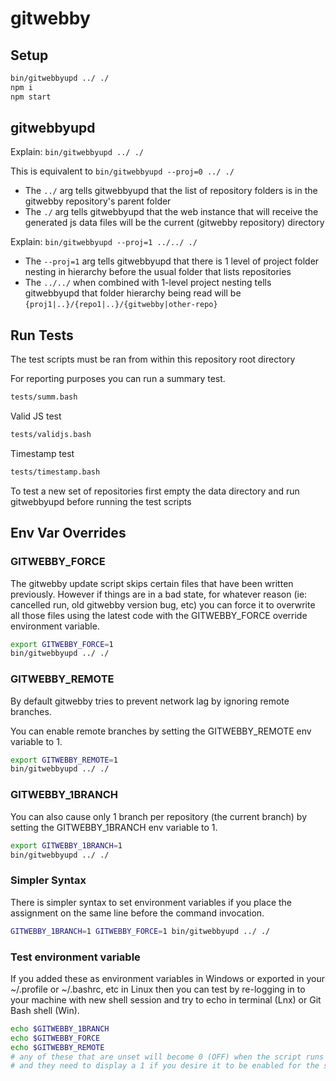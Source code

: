 # gitwebby

## Setup

```sh
bin/gitwebbyupd ../ ./
npm i
npm start
```

## gitwebbyupd

Explain: `bin/gitwebbyupd ../ ./`

This is equivalent to `bin/gitwebbyupd --proj=0 ../ ./`

- The `../` arg tells gitwebbyupd that the list of repository folders is in the
  gitwebby repository's parent folder
- The `./` arg tells gitwebbyupd that the web instance that will receive the
  generated js data files will be the current (gitwebby repository) directory

Explain: `bin/gitwebbyupd --proj=1 ../../ ./`

- The `--proj=1` arg tells gitwebbyupd that there is 1 level of project folder
  nesting in hierarchy before the usual folder that lists repositories
- The `../../` when combined with 1-level project nesting tells gitwebbyupd that
  folder hierarchy being read will be `{proj1|..}/{repo1|..}/{gitwebby|other-repo}`

## Run Tests

The test scripts must be ran from within this repository root directory

For reporting purposes you can run a summary test.

```sh
tests/summ.bash
```

Valid JS test

```sh
tests/validjs.bash
```

Timestamp test

```sh
tests/timestamp.bash
```

To test a new set of repositories first empty the data directory and run
gitwebbyupd before running the test scripts

## Env Var Overrides

### GITWEBBY_FORCE

The gitwebby update script skips certain files that have been written
previously. However if things are in a bad state, for whatever reason
(ie: cancelled run, old gitwebby version bug, etc) you can force it
to overwrite all those files using the latest code with the GITWEBBY_FORCE
override environment variable.

```sh
export GITWEBBY_FORCE=1
bin/gitwebbyupd ../ ./
```
### GITWEBBY_REMOTE

By default gitwebby tries to prevent network lag by ignoring remote branches.

You can enable remote branches by setting the GITWEBBY_REMOTE env variable to 1.

```sh
export GITWEBBY_REMOTE=1
bin/gitwebbyupd ../ ./
```

### GITWEBBY_1BRANCH

You can also cause only 1 branch per repository (the current branch) by
setting the GITWEBBY_1BRANCH env variable to 1.

```sh
export GITWEBBY_1BRANCH=1
bin/gitwebbyupd ../ ./
```

### Simpler Syntax

There is simpler syntax to set environment variables if you place the
assignment on the same line before the command invocation.

```sh
GITWEBBY_1BRANCH=1 GITWEBBY_FORCE=1 bin/gitwebbyupd ../ ./
```
### Test environment variable

If you added these as environment variables in Windows or exported in your
~/.profile or ~/.bashrc, etc in Linux then you can test by re-logging in
to your machine with new shell session and try to echo in terminal (Lnx) or
Git Bash shell (Win).

```sh
echo $GITWEBBY_1BRANCH
echo $GITWEBBY_FORCE
echo $GITWEBBY_REMOTE
# any of these that are unset will become 0 (OFF) when the script runs
# and they need to display a 1 if you desire it to be enabled for the script
```
